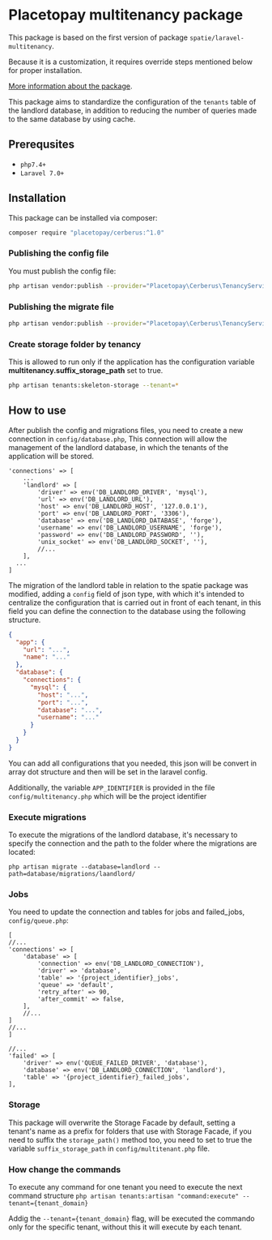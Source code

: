 # Placetopay multitenancy package

This package is based on the first version of package `spatie/laravel-multitenancy`.

Because it is a customization, it requires override steps mentioned below for proper installation.

[More information about the package](https://github.com/spatie/laravel-multitenancy/tree/v1).

This package aims to standardize the configuration of the ``tenants`` table of the landlord database, in addition to reducing the number of queries made to the same database by using cache.

## Prerequsites
- `php7.4+`
- `Laravel 7.0+`

## Installation

This package can be installed via composer:

``` bash
composer require "placetopay/cerberus:^1.0"
```

### Publishing the config file

You must publish the config file:

``` bash
php artisan vendor:publish --provider="Placetopay\Cerberus\TenancyServiceProvider" --tag="config"
```

### Publishing the migrate file

``` bash
php artisan vendor:publish --provider="Placetopay\Cerberus\TenancyServiceProvider" --tag="migrations"
```

### Create storage folder by tenancy
This is allowed to run only if the application has the configuration variable **multitenancy.suffix_storage_path** set to true.

``` bash
php artisan tenants:skeleton-storage --tenant=*
```

## How to use
After publish the config and migrations files, you need to create a new connection in ``config/database.php``,
This connection will allow the management of the landlord database, in which the tenants of the application will be stored.

```
'connections' => [
    ...
    'landlord' => [
        'driver' => env('DB_LANDLORD_DRIVER', 'mysql'),
        'url' => env('DB_LANDLORD_URL'),
        'host' => env('DB_LANDLORD_HOST', '127.0.0.1'),
        'port' => env('DB_LANDLORD_PORT', '3306'),
        'database' => env('DB_LANDLORD_DATABASE', 'forge'),
        'username' => env('DB_LANDLORD_USERNAME', 'forge'),
        'password' => env('DB_LANDLORD_PASSWORD', ''),
        'unix_socket' => env('DB_LANDLORD_SOCKET', ''),
        //...
    ],
  ...
]
```

The migration of the landlord table in relation to the spatie package was modified, adding a `config` field of json type, 
with which it's intended to centralize the configuration that is carried out in front of each tenant, 
in this field you can define the connection to the database using the following structure.
```JSON
{
  "app": {
    "url": "...", 
    "name": "..."
  }, 
  "database": {
    "connections": {
      "mysql": {
        "host": "...", 
        "port": "...", 
        "database": "...", 
        "username": "..."
      }
    }
  }
}
```
You can add all configurations that you needed, this json will be convert in array dot structure
and then will be set in the laravel config. 

Additionally, the variable ``APP_IDENTIFIER`` is provided in the file ``config/multitenancy.php`` which will be the project identifier

### Execute migrations

To execute the migrations of the landlord database, it's necessary to specify the connection and the path 
to the folder where the migrations are located:
```` 
php artisan migrate --database=landlord --path=database/migrations/laandlord/ 
````

### Jobs
You need to update the connection and tables for jobs and failed_jobs, ``config/queue.php``:
```
[
//...
'connections' => [
    'database' => [
        'connection' => env('DB_LANDLORD_CONNECTION'),
        'driver' => 'database',
        'table' => '{project_identifier}_jobs',
        'queue' => 'default',
        'retry_after' => 90,
        'after_commit' => false,
    ],
    //...
]
//...
]

//...
'failed' => [
    'driver' => env('QUEUE_FAILED_DRIVER', 'database'),
    'database' => env('DB_LANDLORD_CONNECTION', 'landlord'),
    'table' => '{project_identifier}_failed_jobs',
],
```

### Storage
This package will overwrite the Storage Facade by default, setting a tenant's name as a prefix for folders that use 
with Storage Facade, if you need to suffix the ``storage_path()`` method too, you need to set to true the variable 
``suffix_storage_path`` in ``config/multitenant.php`` file.

### How change the commands
To execute any command for one tenant you need to execute the next command structure
```php artisan tenants:artisan "command:execute" --tenant={tenant_domain} ```

Addig the ``--tenant={tenant_domain}`` flag, will be executed the commando only for the specific tenant, without this it will execute by each tenant.